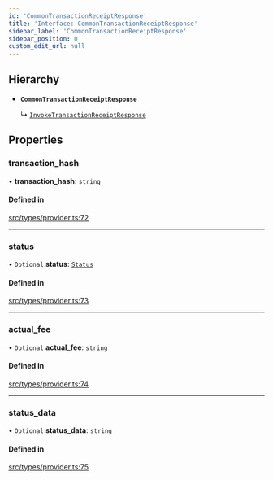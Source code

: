 ```yaml
---
id: 'CommonTransactionReceiptResponse'
title: 'Interface: CommonTransactionReceiptResponse'
sidebar_label: 'CommonTransactionReceiptResponse'
sidebar_position: 0
custom_edit_url: null
---
```


## Hierarchy

- **`CommonTransactionReceiptResponse`**

  ↳ [`InvokeTransactionReceiptResponse`](InvokeTransactionReceiptResponse.md)

## Properties

### transaction_hash

• **transaction_hash**: `string`

#### Defined in

[src/types/provider.ts:72](https://github.com/notV4l/starknet.js/blob/c20c3bd/src/types/provider.ts#L72)

---

### status

• `Optional` **status**: [`Status`](../modules.md#status)

#### Defined in

[src/types/provider.ts:73](https://github.com/notV4l/starknet.js/blob/c20c3bd/src/types/provider.ts#L73)

---

### actual_fee

• `Optional` **actual_fee**: `string`

#### Defined in

[src/types/provider.ts:74](https://github.com/notV4l/starknet.js/blob/c20c3bd/src/types/provider.ts#L74)

---

### status_data

• `Optional` **status_data**: `string`

#### Defined in

[src/types/provider.ts:75](https://github.com/notV4l/starknet.js/blob/c20c3bd/src/types/provider.ts#L75)
